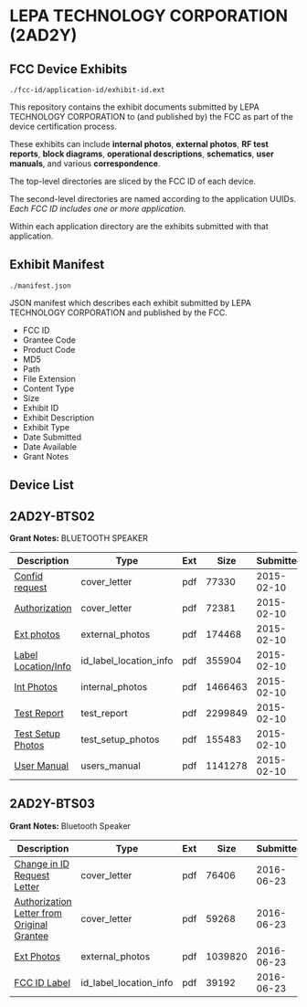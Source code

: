 # LEPA TECHNOLOGY CORPORATION (2AD2Y)
## FCC Device Exhibits

```
./fcc-id/application-id/exhibit-id.ext
```

This repository contains the exhibit documents submitted by LEPA TECHNOLOGY CORPORATION to (and published by) the FCC as part of the device certification process.

These exhibits can include **internal photos**, **external photos**, **RF test reports**, **block diagrams**, **operational descriptions**, **schematics**, **user manuals**, and various **correspondence**.

The top-level directories are sliced by the FCC ID of each device.

The second-level directories are named according to the application UUIDs. *Each FCC ID includes one or more application.*

Within each application directory are the exhibits submitted with that application. 

## Exhibit Manifest

```
./manifest.json
```

JSON manifest which describes each exhibit submitted by LEPA TECHNOLOGY CORPORATION and published by the FCC.

- FCC ID
- Grantee Code
- Product Code
- MD5
- Path
- File Extension
- Content Type
- Size
- Exhibit ID
- Exhibit Description
- Exhibit Type
- Date Submitted
- Date Available
- Grant Notes

## Device List
## 2AD2Y-BTS02
**Grant Notes:** BLUETOOTH SPEAKER

| Description | Type | Ext | Size | Submitted | Available |
| ----------- | ---- | --- | ---- | --------- | --------- |
| [Confid request](2AD2Y-BTS02/e2c1ceaa284c58844ae01a5024d53674/2529119.pdf) | cover_letter | pdf | 77330 | 2015-02-10 | 2015-02-10 |
| [Authorization](2AD2Y-BTS02/e2c1ceaa284c58844ae01a5024d53674/2529120.pdf) | cover_letter | pdf | 72381 | 2015-02-10 | 2015-02-10 |
| [Ext photos](2AD2Y-BTS02/e2c1ceaa284c58844ae01a5024d53674/2529121.pdf) | external_photos | pdf | 174468 | 2015-02-10 | 2015-02-10 |
| [Label Location/Info](2AD2Y-BTS02/e2c1ceaa284c58844ae01a5024d53674/2529123.pdf) | id_label_location_info | pdf | 355904 | 2015-02-10 | 2015-02-10 |
| [Int Photos](2AD2Y-BTS02/e2c1ceaa284c58844ae01a5024d53674/2529122.pdf) | internal_photos | pdf | 1466463 | 2015-02-10 | 2015-02-10 |
| [Test Report](2AD2Y-BTS02/e2c1ceaa284c58844ae01a5024d53674/2529126.pdf) | test_report | pdf | 2299849 | 2015-02-10 | 2015-02-10 |
| [Test Setup Photos](2AD2Y-BTS02/e2c1ceaa284c58844ae01a5024d53674/2529124.pdf) | test_setup_photos | pdf | 155483 | 2015-02-10 | 2015-02-10 |
| [User Manual](2AD2Y-BTS02/e2c1ceaa284c58844ae01a5024d53674/2529125.pdf) | users_manual | pdf | 1141278 | 2015-02-10 | 2015-02-10 |
## 2AD2Y-BTS03
**Grant Notes:** Bluetooth Speaker

| Description | Type | Ext | Size | Submitted | Available |
| ----------- | ---- | --- | ---- | --------- | --------- |
| [Change in ID Request Letter](2AD2Y-BTS03/3ed7214f912547f7e68e7f1018d5e536/3038852.pdf) | cover_letter | pdf | 76406 | 2016-06-23 | 2016-06-23 |
| [Authorization Letter from Original Grantee](2AD2Y-BTS03/3ed7214f912547f7e68e7f1018d5e536/3038853.pdf) | cover_letter | pdf | 59268 | 2016-06-23 | 2016-06-23 |
| [Ext Photos](2AD2Y-BTS03/3ed7214f912547f7e68e7f1018d5e536/3038854.pdf) | external_photos | pdf | 1039820 | 2016-06-23 | 2016-06-23 |
| [FCC ID Label](2AD2Y-BTS03/3ed7214f912547f7e68e7f1018d5e536/3038855.pdf) | id_label_location_info | pdf | 39192 | 2016-06-23 | 2016-06-23 |
